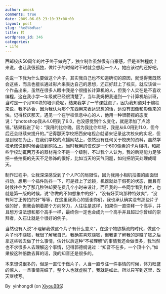 ```yaml
---
author: amosk
comments: true
date: 2009-06-03 23:10:33+00:00
layout: post
slug: '%e8%bd%ac'
title: 转
wordpress_id: 346
categories:
- Life
---
```





西邮校庆50周年的片子终于做完了，独立制作虽然很有自豪感，但是某种程度上来说，也让我很孤独，做片子的时候时不时就会想起一个人，她应该过的还好吧。




先说一下我为什么要做这个片子，其实我自己也不知道确切的原因，就觉得我既然会这些，而且也擅长通过影片来表达自己的思想，还正好赶上了校庆，就应该做一个作品出来，虽然在很多人眼中我是个很擅长计算机的人，但我个人实在是不喜欢编程，这在我小学一年级就已经很清楚了，当年我妈把我送到一个计算机培训班，当时是一个月100块的培训费呢，结果我学了一节课就跑了，因为我知道对于编程来说，我不适合，因为我认为那个东西用来表达思想的话，远没有图像和影像来的快。记得校庆那天，遇见一个在学校信息中心的人，他用一种很藐视的态度说：“photoshop我从4.0用到了9.0，也没感觉到什么变化，就是添加了点滤镜。”结果我说了句：“我用的比你晚，因为我比你年轻，我是从6.0用到11.0，但今后还会继续来提升的。”记得那天学校把西安电视台就请来记录这次校庆的实况，但是到现在为止，在我们学校的点播网站上，依然没有任何关于校庆的资料，虽然学校承诺说到时候会放到网站上。当时我用的仅仅是一个600像素的卡片相机，和那些学校动辄两万多的器材完全不是一个级别，不过我个人认为，我的后期能力足够把一些拍摄的先天不足修饰的很好，比如当天的天气问题，如何把阴天处理成晴天。




制作过程中，让我深深感受到了个人PC的局限性，因为我用小相机拍摄的画面很抖动，想用一个插件防抖一下，可是挂上了滤镜，机器就处于假死的状态，而且有时候往往为了那几秒钟却要花费几个小时来设计，而且我的一些同学看到样片，也就是第一版的时候，说“你做的不如想象中的好”，“没有好莱坞那种特效爽”，“没有阿甘正传拍的好”等等，在这里我真心的感谢你们，我也承认确实没有那些片子做的好，但我会朝着那个方向努力，人往往是这样，如果你一直崇拜一个高手，并且想方设法想和那个高手一样，最终你一定也会成为一个高手并且超过你曾经的崇拜者，久石让就是个很好的例子。




当然也有人说“不理解我做这个片子有什么意义”，在这个物欲横流的时代，做这个片子也不赚钱，我很了解我自己，我确实喜欢赚钱，但我更了解我的是赚了钱之后拿这些钱去做了什么事情，估计以后这种“不被理解”的事情我还会做很多，我当然也不求很多人去理解这个事情，记得郭德纲说过：“知音不在多，一个顶十个。”如果按这种倍数去算的话，我的知音还是很多的。




本来想说很多的，但是一直忙于做片子，人当一直专注一件事情的时候，体力旺盛的惊人，一旦事情完结了，整个人也就虚脱了，我就是如此，所以只写到这里，改天继续写。





By  yinhongdl (on [XiyouBBS](http://xiyoubbs.com))


